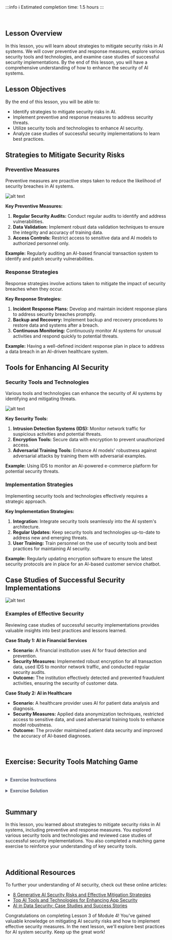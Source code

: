 <!-- # **Lesson 3: Mitigating AI Security Risks** -->

<br>

:::info
:information_source: Estimated completion time: 1.5 hours
:::

<br>

## **Lesson Overview**

In this lesson, you will learn about strategies to mitigate security risks in AI systems. We will cover preventive and response measures, explore various security tools and technologies, and examine case studies of successful security implementations. By the end of this lesson, you will have a comprehensive understanding of how to enhance the security of AI systems.

## **Lesson Objectives**

By the end of this lesson, you will be able to:

- Identify strategies to mitigate security risks in AI.
- Implement preventive and response measures to address security threats.
- Utilize security tools and technologies to enhance AI security.
- Analyze case studies of successful security implementations to learn best practices.

## **Strategies to Mitigate Security Risks**

### Preventive Measures

Preventive measures are proactive steps taken to reduce the likelihood of security breaches in AI systems.

![alt text](https://education-team-2020.s3.eu-west-1.amazonaws.com/ai-async-1/module-4-security-in-ai-safeguarding-the-future/lesson-3/mitigate-security-risk.png)

**Key Preventive Measures:**

1. **Regular Security Audits:** Conduct regular audits to identify and address vulnerabilities.
2. **Data Validation:** Implement robust data validation techniques to ensure the integrity and accuracy of training data.
3. **Access Controls:** Restrict access to sensitive data and AI models to authorized personnel only.

**Example:** Regularly auditing an AI-based financial transaction system to identify and patch security vulnerabilities.

### Response Strategies

Response strategies involve actions taken to mitigate the impact of security breaches when they occur.

**Key Response Strategies:**

1. **Incident Response Plans:** Develop and maintain incident response plans to address security breaches promptly.
2. **Backup and Recovery:** Implement backup and recovery procedures to restore data and systems after a breach.
3. **Continuous Monitoring:** Continuously monitor AI systems for unusual activities and respond quickly to potential threats.

**Example:** Having a well-defined incident response plan in place to address a data breach in an AI-driven healthcare system.

## **Tools for Enhancing AI Security**

### Security Tools and Technologies

Various tools and technologies can enhance the security of AI systems by identifying and mitigating threats.

![alt text](https://education-team-2020.s3.eu-west-1.amazonaws.com/ai-async-1/module-4-security-in-ai-safeguarding-the-future/lesson-3/tools-ai-security.png)

**Key Security Tools:**

1. **Intrusion Detection Systems (IDS):** Monitor network traffic for suspicious activities and potential threats.
2. **Encryption Tools:** Secure data with encryption to prevent unauthorized access.
3. **Adversarial Training Tools:** Enhance AI models' robustness against adversarial attacks by training them with adversarial examples.

**Example:** Using IDS to monitor an AI-powered e-commerce platform for potential security threats.

### Implementation Strategies

Implementing security tools and technologies effectively requires a strategic approach.

**Key Implementation Strategies:**

1. **Integration:** Integrate security tools seamlessly into the AI system's architecture.
2. **Regular Updates:** Keep security tools and technologies up-to-date to address new and emerging threats.
3. **User Training:** Train personnel on the use of security tools and best practices for maintaining AI security.

**Example:** Regularly updating encryption software to ensure the latest security protocols are in place for an AI-based customer service chatbot.

## **Case Studies of Successful Security Implementations**

![alt text](https://education-team-2020.s3.eu-west-1.amazonaws.com/ai-async-1/module-4-security-in-ai-safeguarding-the-future/lesson-3/security-implementations.jpg)

### Examples of Effective Security

Reviewing case studies of successful security implementations provides valuable insights into best practices and lessons learned.

**Case Study 1: AI in Financial Services**

- **Scenario:** A financial institution uses AI for fraud detection and prevention.
- **Security Measures:** Implemented robust encryption for all transaction data, used IDS to monitor network traffic, and conducted regular security audits.
- **Outcome:** The institution effectively detected and prevented fraudulent activities, ensuring the security of customer data.

**Case Study 2: AI in Healthcare**

- **Scenario:** A healthcare provider uses AI for patient data analysis and diagnosis.
- **Security Measures:** Applied data anonymization techniques, restricted access to sensitive data, and used adversarial training tools to enhance model robustness.
- **Outcome:** The provider maintained patient data security and improved the accuracy of AI-based diagnoses.

<br />

## **Exercise: Security Tools Matching Game**

<br />

<details style="font-size: 14px; cursor: pointer; outline: none; color: #575d70;">
<summary><strong>Exercise Instructions</strong></summary>

Match each security tool with its corresponding description. Some descriptions may seem similar, so read carefully.

**Tools:**

1. Intrusion Detection System (IDS)
2. Encryption Tools
3. Adversarial Training Tools
4. Access Control Management

**Descriptions:**

- Monitors network traffic for suspicious activities and potential threats.
- Enhances AI models' robustness against adversarial attacks by training them with adversarial examples.
- Manages who can access AI models and data, ensuring only authorized users have permissions.
- Secures data to prevent unauthorized access using algorithms like AES or RSA.

</details>

<br />

<details style="font-size: 14px; cursor: pointer; outline: none; color: #575d70;">
<summary><strong>Exercise Solution</strong></summary>

1. Intrusion Detection System (IDS) - Monitors network traffic for suspicious activities and potential threats.
2. Encryption Tools - Secures data to prevent unauthorized access using algorithms like AES or RSA.
3. Adversarial Training Tools - Enhances AI models' robustness against adversarial attacks by training them with adversarial examples.
4. Access Control Management - Manages who can access AI models and data, ensuring only authorized users have permissions.

</details>

<br />

## **Summary**

In this lesson, you learned about strategies to mitigate security risks in AI systems, including preventive and response measures. You explored various security tools and technologies and reviewed case studies of successful security implementations. You also completed a matching game exercise to reinforce your understanding of key security tools.

<br />

## **Additional Resources**

To further your understanding of AI security, check out these online articles:

- [8 Generative AI Security Risks and Effective Mitigation Strategies](https://www.ek.co/publications/8-generative-ai-security-risks-and-effective-mitigation-strategies/)
- [Top AI Tools and Technologies for Enhancing App Security](https://www.eartho.io/blog/top-ai-tools-and-technologies-for-enhancing-app-security)
- [AI in Data Security: Case Studies and Success Stories](https://www.aisecuredata.com/ai-data-security-case-studies/)

Congratulations on completing Lesson 3 of Module 4! You've gained valuable knowledge on mitigating AI security risks and how to implement effective security measures. In the next lesson, we'll explore best practices for AI system security. Keep up the great work!

